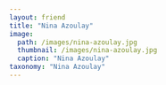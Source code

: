 ```yaml
---
layout: friend
title: "Nina Azoulay"
image:
  path: /images/nina-azoulay.jpg
  thumbnail: /images/nina-azoulay.jpg
  caption: "Nina Azoulay"
taxonomy: "Nina Azoulay"
---
```

